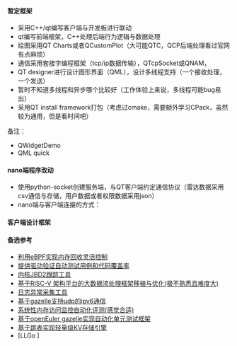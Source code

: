 #### 暂定框架
- 采用C++/qt编写客户端与开发板进行联动
- qt编写前端框架，C++处理后端行为逻辑与数据处理
- 绘图采用QT Charts或者QCustomPlot（大可能QTC，QCP后端处理看过官网有点麻烦）
- 通信采用套接字编程框架（tcp/ip数据传输），QTcpSocket或QNAM，
- QT designer进行设计图形界面（QML），设计多线程支持（一个接收处理，一个发送）
- 暂时不知道多线程和异步哪个比较好（工作体验上来说，多线程可能bug易出）
- 采用QT install framework打包（考虑过cmake，需要额外学习CPack，虽然较为通用，但是看时间吧）

备注：
- QWidgetDemo
- QML quick
#### nano端程序改动
- 使用python-socket创建服务端，与QT客户端约定通信协议（雷达数据采用csv通信与存储，用户数据或者权限数据采用json）
- nano端与客户端连接的方式：

#### 客户端设计框架



#### 备选参考
- [利用eBPF实现内存回收灵活控制](https://summer-ospp.ac.cn/2023/org/prodetail/23b970587?lang=zh&list=pro)
- [提供驱动验证自动测试用例和代码覆盖率](https://summer-ospp.ac.cn/2023/org/prodetail/238bc0127?lang=zh&list=pro)
- [内核JBD2跟踪工具](https://summer-ospp.ac.cn/2023/org/prodetail/234db0044?lang=zh&list=pro)
- [基于RISC-V 架构平台的大数据流处理框架移植与优化(极不熟悉且难度大)](https://summer-ospp.ac.cn/org/prodetail/24a190351?lang=zh&list=pro)
- [日志异常采集工具](https://summer-ospp.ac.cn/previewPdf/220)
- [基于gazelle支持udp的ipv6通信](https://summer-ospp.ac.cn/previewPdf/493)
- [系统性内存访问监控自动化评测(感觉合适)](https://summer-ospp.ac.cn/previewPdf/187)
- [基于openEuler gazelle实现自动化单元测试框架](https://summer-ospp.ac.cn/previewPdf/482)
- [基于跳表实现轻量级KV存储引擎](https://blog.csdn.net/rayso9898/article/details/125166735)
- [LLGo ]


